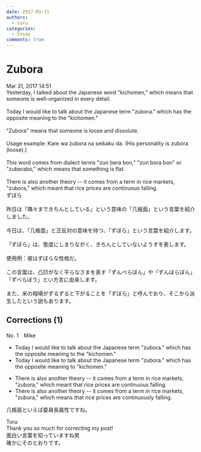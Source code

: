 ```yaml
---
date: 2017-03-31
authors:
  - toru
categories:
  - Essay
comments: true
---
```


# Zubora
<div class="date">Mar 31, 2017 14:51</div>
<div id="post"><div id="body_show_ori">
Yesterday, I talked about the Japanese word "kichomen," which means that someone is well-organized in every detail.<br/><br/>Today I would like to talk about the Japanese term "zubora." which has the opposite meaning to the "kichomen."<br/><br/>"Zubora" means that someone is loose and dissolute.<br/><br/>Usage example: Kare wa zubora na seikaku da. (His personality is zubora (loose).)<br/><br/>This word comes from dialect terms "zun bera bon," "zun bora bon" or "zuberabo," which means that something is flat.<br/><br/>There is also another theory -- it comes from a term in rice markets, "zubora," which meant that rice prices are continuous falling.
</div></div>

<!-- more -->

<div id="post_ja"><div id="body_show_mo">
ずぼら<br/><br/>昨日は「隅々まできちんとしている」という意味の「几帳面」という言葉を紹介しました。<br/><br/>今日は、「几帳面」と正反対の意味を持つ、「ずぼら」という言葉を紹介します。<br/><br/>「ずぼら」は、態度にしまりながく、きちんとしていないようすを表します。<br/><br/>使用例：彼はずぼらな性格だ。<br/><br/>この言葉は、凸凹がなく平らなさまを表す「ずんべらぼん」や「ずんぼらぼん」「ずべらぼう」とい方言に由来します。<br/><br/>また、米の相場がずるずると下がることを「ずぼら」と呼んでおり、そこから派生したという説もあります。
</div></div>

## Corrections (1)
<div id="block"><div class="first_name"> No. 1　<span class="just_name">Mike</span></div><div id="block2">
<ul class="correction_field">
<li class="incorrect">Today I would like to talk about the Japanese term "zubora." which has the opposite meaning to the "kichomen."</li>
<li class="corrected correct">
Today I would like to talk about the Japanese term "zubora." which has the opposite meaning to "kichomen."
</li>
</ul>
<ul class="correction_field">
<li class="incorrect">There is also another theory -- it comes from a term in rice markets, "zubora," which meant that rice prices are continuous falling.</li>
<li class="corrected correct">
There is also another theory -- it comes from a term in rice markets, "zubora," which <span class="f_red">means</span> that rice prices are <span class="f_red">continuously</span> falling.
</li>
</ul>
<p class="comment_small">
 几帳面といえば委員長属性ですね。
</p>

</div><div class="name"><span class="just_name">Toru</span><br>
Thank you so much for correcting my post!<br/>面白い言葉を知っていますね笑<br/>確かにそのとおりです。
</div>
</div>
